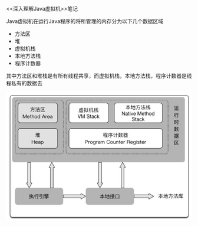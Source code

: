 <<深入理解Java虚拟机>>笔记


Java虚拟机在运行Java程序的将所管理的内存分为以下几个数据区域
- 方法区
- 堆
- 虚拟机栈
- 本地方法栈
- 程序计数器

其中方法区和堆栈是有所有线程共享，而虚拟机栈，本地方法栈，程序计数器是线程私有的数据去

![JVM runtime data area](image/jvm-runtime-data-area.jpg)
